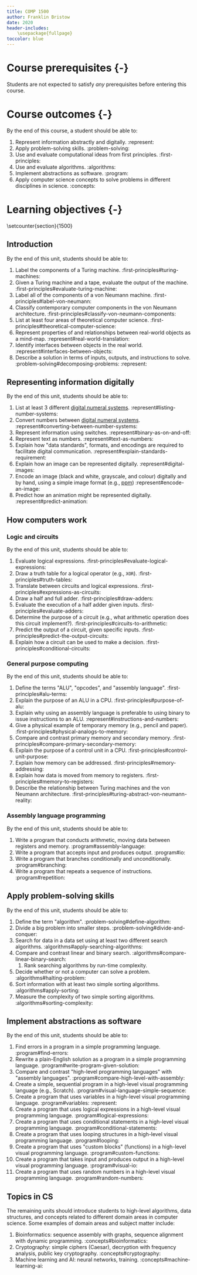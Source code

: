 ```yaml
---
title: COMP 1500
author: Franklin Bristow
date: 2020
header-includes:
    \usepackage{fullpage}
toccolor: blue
---
```


Course prerequisites {-}
====================

Students are not expected to satisfy *any* prerequisites before entering this
course.

Course outcomes {-}
===============

By the end of this course, a student should be able to:

1. Represent information abstractly and digitally. :represent:
2. Apply problem-solving skills. :problem-solving:
3. Use and evaluate computational ideas from first principles.
   :first-principles:
4. Use and evaluate algorithms. :algorithms:
5. Implement abstractions as software. :program:
6. Apply computer science concepts to solve problems in different disciplines in
   science. :concepts:
   
Learning objectives {-}
=======================

\setcounter{section}{1500}

Introduction
------------

By the end of this unit, students should be able to:

1. Label the components of a Turing machine. :first-principles#turing-machines:
2. Given a Turing machine and a tape, evaluate the output of the machine.
   :first-principles#evaluate-turing-machine:
3. Label all of the components of a von Neumann machine.
   :first-principles#label-von-neumann:
4. Classify contemporary computer components in the von Neumann architecture.
   :first-principles#classify-von-neumann-components:
5. List at least four areas of theoretical computer science.
   :first-principles#theoretical-computer-science:
6. Represent properties of and relationships between real-world objects as a
   mind-map. :represent#real-world-translation:
7. Identify interfaces between objects in the real world.
   :represent#interfaces-between-objects: 
8. Describe a solution in terms of inputs, outputs, and instructions to solve.
   :problem-solving#decomposing-problems: :represent:
   
Representing information digitally
----------------------------------

By the end of this unit, students should be able to:

1. List at least 3 different [digital numeral systems].
   :represent#listing-number-systems:
2. Convert numbers between [digital numeral systems].
   :represent#converting-between-number-systems:
3. Represent information using switches. :represent#binary-as-on-and-off:
4. Represent text as numbers. :represent#text-as-numbers:
5. Explain how "data standards", formats, and encodings are required to
   facilitate digital communication. :represent#explain-standards-requirement:
6. Explain how an image can be represented digitally. :represent#digital-images:
7. Encode an image (black and white, grayscale, and colour) digitally and by
   hand, using a simple image format (e.g., [ppm]) :represent#encode-an-image:
8. Predict how an animation might be represented digitally.
   :represent#predict-animation:

[digital numeral systems]: https://en.wikipedia.org/wiki/Radix
[ppm]: https://en.wikipedia.org/wiki/Netpbm#File_formats

How computers work
------------------

### Logic and circuits

By the end of this unit, students should be able to:

1. Evaluate logical expressions. :first-principles#evaluate-logical-expressions:
2. Draw a truth table for a logical operator (e.g., `XOR`).
   :first-principles#truth-tables:
3. Translate between circuits and logical expressions.
   :first-principles#expressions-as-circuits:
4. Draw a half and full adder. :first-principles#draw-adders:
5. Evaluate the execution of a half adder given inputs.
   :first-principles#evaluate-adders:
6. Determine the purpose of a circuit (e.g., what arithmetic operation does this
   circuit implement?). :first-principles#circuits-to-arithmetic:
7. Predict the output of a circuit, given specific inputs.
   :first-principles#predict-the-output-circuits:
8. Explain how a circuit can be used to make a decision.
   :first-principles#conditional-circuits:

### General purpose computing

By the end of this unit, students should be able to:

1. Define the terms "ALU", "opcodes", and "assembly language".
   :first-principles#alu-terms:
2. Explain the purpose of an ALU in a CPU. :first-principles#purpose-of-alu:
3. Explain why using an assembly language is preferable to using binary to issue
   instructions to an ALU. :represent#instructions-and-numbers:
4. Give a physical example of temporary memory (e.g., pencil and paper).
   :first-principles#physical-analogs-to-memory:
5. Compare and contrast primary memory and secondary memory.
   :first-principles#compare-primary-secondary-memory:
6. Explain the purpose of a control unit in a CPU.
   :first-principles#control-unit-purpose:
7. Explain how memory can be addressed. :first-principles#memory-addressing:
8. Explain how data is moved from memory to registers.
   :first-principles#memory-to-registers:
9. Describe the relationship between Turing machines and the von Neumann
   architecture. :first-principles#turing-abstract-von-neumann-reality:
   
### Assembly language programming

By the end of this unit, students should be able to:

1. Write a program that conducts arithmetic, moving data between registers and
   memory. :program#assembly-language:
2. Write a program that accepts input and produces output. :program#io:
3. Write a program that branches conditionally and unconditionally.
   :program#branching:
4. Write a program that repeats a sequence of instructions. :program#repetition:

Apply problem-solving skills
----------------------------

By the end of this unit, students should be able to:

1. Define the term "algorithm". :problem-solving#define-algorithm:
2. Divide a big problem into smaller steps. :problem-solving#divide-and-conquer:
3. Search for data in a data set using at least two different search algorithms.
   :algorithms#apply-searching-algorithms:
4. Compare and contrast linear and binary search.
   :algorithms#compare-linear-binary-search:
    1. Rank searching algorithms by run-time complexity.
5. Decide whether or not a computer can solve a problem.
   :algorithms#halting-problem:
6. Sort information with at least two simple sorting algorithms.
   :algorithms#apply-sorting:
7. Measure the complexity of two simple sorting algorithms.
   :algorithms#sorting-complexity:

Implement abstractions as software
----------------------------------

By the end of this unit, students should be able to:

1.  Find errors in a program in a simple programming language.
    :program#find-errors:
2.  Rewrite a plain-English solution as a program in a simple programming
    language. :program#write-program-given-solution:
3.  Compare and contrast "high-level programming languages" with "assembly
    languages". :program#compare-high-level-with-assembly:
4.  Create a simple, sequential program in a high-level visual programming
    language (e.g., Scratch). :program#visual-language-simple-sequence:
5.  Create a program that uses variables in a high-level visual programming
    language. :program#variables: :represent:
6.  Create a program that uses logical expressions in a high-level visual
    programming language. :program#logical-expressions:
7.  Create a program that uses conditional statements in a high-level visual
    programming language. :program#conditional-statements:
8.  Create a program that uses looping structures in a high-level visual
    programming language. :program#looping:
9.  Create a program that uses "custom blocks" (functions) in a high-level visual
    programming language. :program#custom-functions:
10. Create a program that takes input and produces output in a high-level visual
    programming language. :program#visual-io:
11. Create a program that uses random numbers in a high-level visual programming
    language. :program#random-numbers:
    
Topics in CS
------------

The remaining units should introduce students to high-level algorithms, data
structures, and concepts related to different domain areas in computer science.
Some examples of domain areas and subject matter include:

1. Bioinformatics: sequence assembly with graphs, sequence alignment with
   dynamic programming. :concepts#bioinformatics:
2. Cryptography: simple ciphers (Caesar), decryption with frequency analysis,
   public key cryptography. :concepts#cryptography:
3. Machine learning and AI: neural networks, training.
   :concepts#machine-learning-ai:
   
